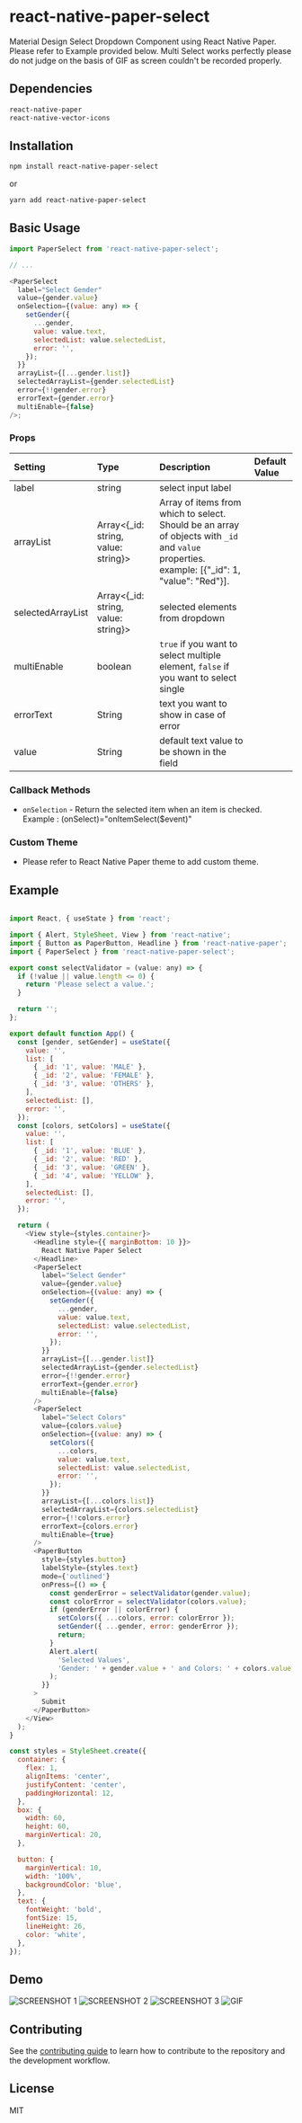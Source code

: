 # react-native-paper-select

Material Design Select Dropdown Component using React Native Paper.
Please refer to Example provided below. Multi Select works perfectly please do not judge on the basis of GIF as screen couldn't be recorded properly.

## Dependencies

```sh
react-native-paper
react-native-vector-icons
```

## Installation

```sh
npm install react-native-paper-select
```

or

```sh
yarn add react-native-paper-select
```



## Basic Usage

```js
import PaperSelect from 'react-native-paper-select';

// ...

<PaperSelect
  label="Select Gender"
  value={gender.value}
  onSelection={(value: any) => {
    setGender({
      ...gender,
      value: value.text,
      selectedList: value.selectedList,
      error: '',
    });
  }}
  arrayList={[...gender.list]}
  selectedArrayList={gender.selectedList}
  error={!!gender.error}
  errorText={gender.error}
  multiEnable={false}
/>;
```

### Props

| Setting                        | Type       | Description                                                                                                                                                                                                                                                                                                                                              | Default Value       |
| :----------------------------- | :--------- | :------------------------------------------------------------------------------------------------------------------------------------------------------------------------------------------------------------------------------------------------------------------------------------------------------------------------------------------------------- | :------------------ |
| label                | string    | select input label                                                                                                                                                                                                                                                                              |                |
| arrayList                    | Array<{_id: string, value: string}>     | Array of items from which to select. Should be an array of objects with `_id` and `value` properties. example: [{"_id": 1, "value": "Red"}].                                                                                                                                                                                                                                                                                             |             |
| selectedArrayList                       | Array<{_id: string, value: string}>    | selected elements from dropdown                                                                                                                                                                                                                                                                                                                                     |               |
| multiEnable                           | boolean | `true` if you want to select multiple element, `false` if you want to select single |                |
| errorText                        | String     | text you want to show in case of error                                                                                                                                                                                                                                                                                                           |            |
| value                      | String     | default text value to be shown in the field                                                                                                                                                                                                                                                                                                          |               |

### Callback Methods

- `onSelection` - Return the selected item when an item is checked.
  Example : (onSelect)="onItemSelect($event)"


### Custom Theme

- Please refer to React Native Paper theme to add custom theme.


## Example

```js

import React, { useState } from 'react';

import { Alert, StyleSheet, View } from 'react-native';
import { Button as PaperButton, Headline } from 'react-native-paper';
import { PaperSelect } from 'react-native-paper-select';

export const selectValidator = (value: any) => {
  if (!value || value.length <= 0) {
    return 'Please select a value.';
  }

  return '';
};

export default function App() {
  const [gender, setGender] = useState({
    value: '',
    list: [
      { _id: '1', value: 'MALE' },
      { _id: '2', value: 'FEMALE' },
      { _id: '3', value: 'OTHERS' },
    ],
    selectedList: [],
    error: '',
  });
  const [colors, setColors] = useState({
    value: '',
    list: [
      { _id: '1', value: 'BLUE' },
      { _id: '2', value: 'RED' },
      { _id: '3', value: 'GREEN' },
      { _id: '4', value: 'YELLOW' },
    ],
    selectedList: [],
    error: '',
  });

  return (
    <View style={styles.container}>
      <Headline style={{ marginBottom: 10 }}>
        React Native Paper Select
      </Headline>
      <PaperSelect
        label="Select Gender"
        value={gender.value}
        onSelection={(value: any) => {
          setGender({
            ...gender,
            value: value.text,
            selectedList: value.selectedList,
            error: '',
          });
        }}
        arrayList={[...gender.list]}
        selectedArrayList={gender.selectedList}
        error={!!gender.error}
        errorText={gender.error}
        multiEnable={false}
      />
      <PaperSelect
        label="Select Colors"
        value={colors.value}
        onSelection={(value: any) => {
          setColors({
            ...colors,
            value: value.text,
            selectedList: value.selectedList,
            error: '',
          });
        }}
        arrayList={[...colors.list]}
        selectedArrayList={colors.selectedList}
        error={!!colors.error}
        errorText={colors.error}
        multiEnable={true}
      />
      <PaperButton
        style={styles.button}
        labelStyle={styles.text}
        mode={'outlined'}
        onPress={() => {
          const genderError = selectValidator(gender.value);
          const colorError = selectValidator(colors.value);
          if (genderError || colorError) {
            setColors({ ...colors, error: colorError });
            setGender({ ...gender, error: genderError });
            return;
          }
          Alert.alert(
            'Selected Values',
            'Gender: ' + gender.value + ' and Colors: ' + colors.value
          );
        }}
      >
        Submit
      </PaperButton>
    </View>
  );
}

const styles = StyleSheet.create({
  container: {
    flex: 1,
    alignItems: 'center',
    justifyContent: 'center',
    paddingHorizontal: 12,
  },
  box: {
    width: 60,
    height: 60,
    marginVertical: 20,
  },

  button: {
    marginVertical: 10,
    width: '100%',
    backgroundColor: 'blue',
  },
  text: {
    fontWeight: 'bold',
    fontSize: 15,
    lineHeight: 26,
    color: 'white',
  },
});
```

## Demo

![SCREENSHOT 1](Screenshot_1.png)
![SCREENSHOT 2](Screenshot_2.png)
![SCREENSHOT 3](Screenshot_3.png)
![GIF](gif_react_native_paper_select.gif)

## Contributing

See the [contributing guide](CONTRIBUTING.md) to learn how to contribute to the repository and the development workflow.

## License

MIT
